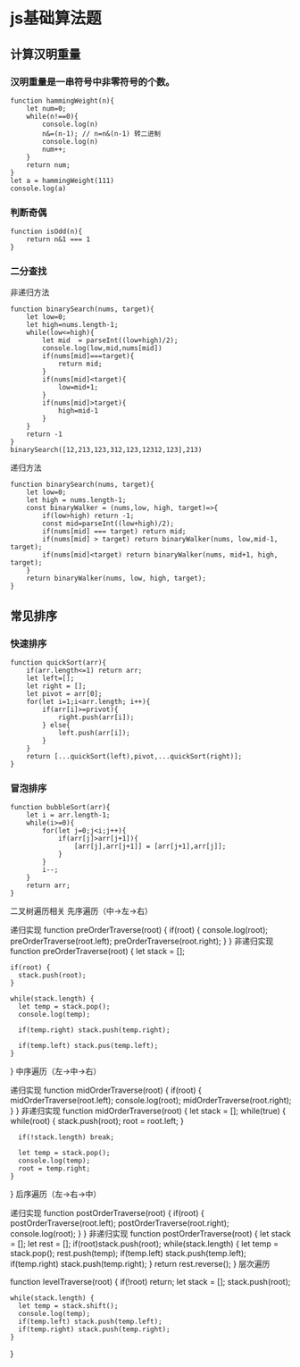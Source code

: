 # js基础算法题
## 计算汉明重量
### 汉明重量是一串符号中非零符号的个数。
~~~
function hammingWeight(n){
    let num=0;
    while(n!==0){
        console.log(n)
        n&=(n-1); // n=n&(n-1) 转二进制
        console.log(n)
        num++;
    }
    return num;
}
let a = hammingWeight(111)
console.log(a)
~~~
### 判断奇偶
~~~
function isOdd(n){
    return n&1 === 1
}
~~~
### 二分查找 
非递归方法
~~~
function binarySearch(nums, target){
    let low=0;
    let high=nums.length-1;
    while(low<=high){
        let mid  = parseInt((low+high)/2);
        console.log(low,mid,nums[mid])
        if(nums[mid]===target){
            return mid;
        }
        if(nums[mid]<target){
            low=mid+1;
        }
        if(nums[mid]>target){
            high=mid-1
        }
    }
    return -1
}
binarySearch([12,213,123,312,123,12312,123],213)
~~~
递归方法
~~~
function binarySearch(nums, target){
    let low=0;
    let high = nums.length-1;
    const binaryWalker = (nums,low, high, target)=>{
        if(low>high) return -1;
        const mid=parseInt((low+high)/2);
        if(nums[mid] === target) return mid;
        if(nums[mid] > target) return binaryWalker(nums, low,mid-1, target);
        if(nums[mid]<target) return binaryWalker(nums, mid+1, high, target);
    }
    return binaryWalker(nums, low, high, target);
}
~~~
## 常见排序
### 快速排序
~~~
function quickSort(arr){
    if(arr.length<=1) return arr;
    let left=[];
    let right = [];
    let pivot = arr[0];
    for(let i=1;i<arr.length; i++){
        if(arr[i]>=privot){
            right.push(arr[i]);
        } else{
            left.push(arr[i]);
        }
    }
    return [...quickSort(left),pivot,...quickSort(right)];
}
~~~
### 冒泡排序
~~~
function bubbleSort(arr){
    let i = arr.length-1;
    while(i>=0){
        for(let j=0;j<i;j++){
            if(arr[j]>arr[j+1]){
                [arr[j],arr[j+1]] = [arr[j+1],arr[j]];
            }
        }
        i--;
    }
    return arr;
}
~~~



二叉树遍历相关
先序遍历（中->左->右）

递归实现
function preOrderTraverse(root) {
    if(root) {
      console.log(root);
      preOrderTraverse(root.left);
      preOrderTraverse(root.right);
    }
  }
非递归实现
function preOrderTraverse(root) {
    let stack = [];

    if(root) {
      stack.push(root);
    }

    while(stack.length) {
      let temp = stack.pop();
      console.log(temp);

      if(temp.right) stack.push(temp.right);

      if(temp.left) stack.pus(temp.left);
    }
  }
中序遍历（左->中->右）

递归实现
function midOrderTraverse(root) {
    if(root) {
      midOrderTraverse(root.left);
      console.log(root);
      midOrderTraverse(root.right);
    }
  }
非递归实现
function midOrderTraverse(root) {
    let stack = [];
    while(true) {
      while(root) {
        stack.push(root);
        root = root.left;
      }

      if(!stack.length) break;

      let temp = stack.pop();
      console.log(temp);
      root = temp.right;
    }
  }
后序遍历（左->右->中）

递归实现
function postOrderTraverse(root) {
    if(root) {
      postOrderTraverse(root.left);
      postOrderTraverse(root.right);
      console.log(root);
    }
  }
非递归实现
function postOrderTraverse(root) {
    let stack = [];
    let rest = [];
    if(root)stack.push(root);
    while(stack.length) {
      let temp = stack.pop();
      rest.push(temp);
      if(temp.left) stack.push(temp.left);
      if(temp.right) stack.push(temp.right);
    }
    return rest.reverse();
  }
层次遍历

function levelTraverse(root) {
    if(!root) return;
    let stack = [];
    stack.push(root);

    while(stack.length) {
      let temp = stack.shift();
      console.log(temp);
      if(temp.left) stack.push(temp.left);
      if(temp.right) stack.push(temp.right);
    }
  }






